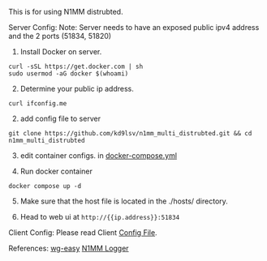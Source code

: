 This is for using N1MM distrubted.

Server Config: 
Note: Server needs to have an exposed public ipv4 address and the 2 ports (51834, 51820)
1. Install Docker on server. 
```
curl -sSL https://get.docker.com | sh
sudo usermod -aG docker $(whoami)
```
2. Determine your public ip address.
```
curl ifconfig.me
```
2. add config file to server
```
git clone https://github.com/kd9lsv/n1mm_multi_distrubted.git && cd n1mm_multi_distrubted
```
3. edit container configs. in [docker-compose.yml](./docker-compose.yml)

4. Run docker container
```
docker compose up -d
```

5. Make sure that the host file is located in the ./hosts/ directory. 

6. Head to web ui at `http://{{ip.address}}:51834`

Client Config: Please read Client [Config File](./Client_VPN_Config.pdf).


References:
[wg-easy](https://github.com/wg-easy/wg-ea0sy)
[N1MM Logger ](https://n1mmwp.hamdocs.com/)
